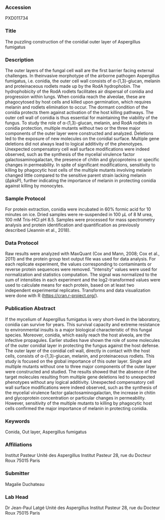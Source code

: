 ### Accession
PXD011734

### Title
The puzzling construction of the conidial outer layer of Aspergillus fumigatus

### Description
The outer layers of the fungal cell wall are the first barrier facing external challenges. In theinvasive morphotype of the airborne pathogen Aspergillus fumigatus, i.e. conidia, the outer cell wall consists of α-(1,3)-glucan, melanin and proteinaceous rodlets made up by  the RodA hydrophobin. The hydrophobicity of the RodA rodlets facilitates air dispersal of  conidia and progression within lungs. When conidia reach the alveolae, these are           phagocytosed by host cells and killed upon germination, which requires melanin and rodlets elimination to occur. The dormant condition of the conidia protects them against activation of the host killing pathways. The outer cell wall of conidia is thus essential for        maintaining the viability of the fungus. To study the role of α-(1,3)-glucan, melanin, and RodA rodlets in conidia protection, multiple mutants without two or the three major        components of the outer layer were constructed and analyzed. Deletions led to the exposure of new molecules on the conidial surface. Multiple gene deletions did not always lead to   logical additivity of the phenotypes. Unexpected compensatory cell wall surface            modifications were indeed observed, such as the synthesis of the mycelial virulence factor galactosaminogalactan, the presence of chitin and glycoproteins or specific changes in     permeability. In spite of significant modifications, sensitivity to killing by phagocytic  host cells of the multiple mutants involving melanin changed little compared to the        sensitive parent strain lacking melanin (ΔpksP), further indicating the importance of      melanin in protecting conidia against killing by monocytes.

### Sample Protocol
For protein extraction, conidia were incubated in 60% formic acid for 10 minutes on ice.   Dried samples were re-suspended in 100 μL of 8 M urea, 100 mM Tris-HCl pH 8.5. Samples were processed for mass spectrometry analysis and protein identification and quantification as previously described (Jeannin et al., 2018).

### Data Protocol
Raw results were analyzed with MaxQuant (Cox and Mann, 2008; Cox et al., 2011) and the     protein group text output file was used for data analysis. For each replicate experiment,  the values corresponding to contaminants or reverse protein sequences were removed. "Intensity" values were used for normalization and statistics computation. The signal was  normalized to the sum of intensities in each experiment and the log2-transformed values    were used to calculate means for each protein, based on at least two independent           experimental replicates. Transforms and data visualization were done with R (https://cran.r-project.org/).

### Publication Abstract
If the mycelium of Aspergillus fumigatus is very short-lived in the laboratory, conidia can survive for years. This survival capacity and extreme resistance to environmental insults is a major biological characteristic of this fungal species. Moreover, conidia, which easily reach the host alveola, are the infective propagules. Earlier studies have shown the role of some molecules of the outer conidial layer in protecting the fungus against the host defense. The outer layer of the conidial cell wall, directly in contact with the host cells, consists of &#x3b1;-(1,3)-glucan, melanin, and proteinaceous rodlets. This study is focused on the global importance of this outer layer. Single and multiple mutants without one to three major components of the outer layer were constructed and studied. The results showed that the absence of the target molecules resulting from multiple gene deletions led to unexpected phenotypes without any logical additivity. Unexpected compensatory cell wall surface modifications were indeed observed, such as the synthesis of the mycelial virulence factor galactosaminogalactan, the increase in chitin and glycoprotein concentration or particular changes in permeability. However, sensitivity of the multiple mutants to killing by phagocytic host cells confirmed the major importance of melanin in protecting conidia.

### Keywords
Conida, Out layer, Aspergillus fumigatus

### Affiliations
Institut Pasteur
Unité des Aspergillus Institut Pasteur 28, rue du Docteur Roux 75015 Paris

### Submitter
Magalie Duchateau

### Lab Head
Dr Jean-Paul Latgé
Unité des Aspergillus Institut Pasteur 28, rue du Docteur Roux 75015 Paris


